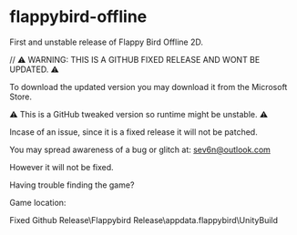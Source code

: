 # flappybird-offline
First and unstable release of Flappy Bird Offline 2D.

// ⚠ WARNING: THIS IS A GITHUB FIXED RELEASE AND WONT BE UPDATED. ⚠

To download the updated version you may download it from the
Microsoft Store.

⚠ This is a GitHub tweaked version so runtime might be unstable. ⚠

Incase of an issue, since it is a fixed release it will not be patched.

You may spread awareness of a bug or glitch at: sev6n@outlook.com

However it will not be fixed.

Having trouble finding the game?


Game location:

Fixed Github Release\Flappybird Release\appdata\.flappybird\UnityBuild
